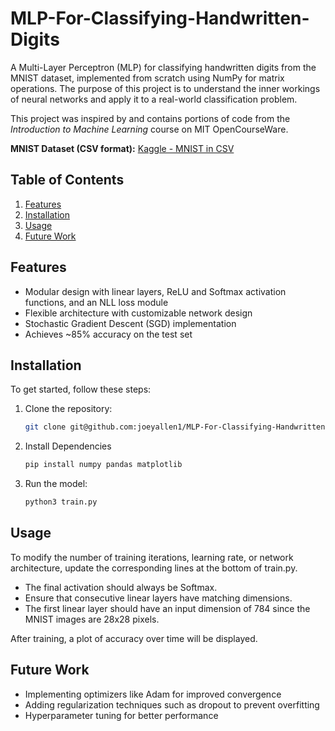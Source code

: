 # MLP-For-Classifying-Handwritten-Digits

A Multi-Layer Perceptron (MLP) for classifying handwritten digits from the MNIST dataset, implemented from scratch using NumPy for matrix operations. The purpose of this
project is to understand the inner workings of neural networks and apply it to a real-world classification problem.

This project was inspired by and contains portions of code from the *Introduction to Machine Learning* course on MIT OpenCourseWare.

**MNIST Dataset (CSV format):** [Kaggle - MNIST in CSV](https://www.kaggle.com/datasets/oddrationale/mnist-in-csv/data)

## Table of Contents
1. [Features](#features)
2. [Installation](#installation)
3. [Usage](#usage)
4. [Future Work](#futurework)

## Features
- Modular design with linear layers, ReLU and Softmax activation functions, and an NLL loss module  
- Flexible architecture with customizable network design
- Stochastic Gradient Descent (SGD) implementation  
- Achieves ~85% accuracy on the test set 

## Installation
To get started, follow these steps:

1. Clone the repository:
   ```bash
   git clone git@github.com:joeyallen1/MLP-For-Classifying-Handwritten-Digits.git
2. Install Dependencies
   ```bash
   pip install numpy pandas matplotlib
4. Run the model:
   ```bash
   python3 train.py

## Usage
To modify the number of training iterations, learning rate, or network architecture, update the corresponding lines at the bottom of train.py.

- The final activation should always be Softmax.
- Ensure that consecutive linear layers have matching dimensions.
- The first linear layer should have an input dimension of 784 since the MNIST images are 28x28 pixels.

After training, a plot of accuracy over time will be displayed.

## Future Work
- Implementing optimizers like Adam for improved convergence
- Adding regularization techniques such as dropout to prevent overfitting
- Hyperparameter tuning for better performance